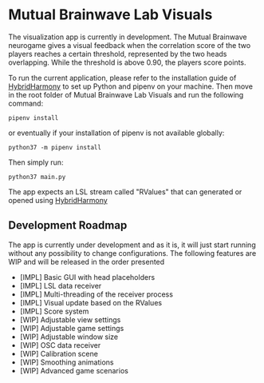 
# Mutual Brainwave Lab Visuals

The visualization app is currently in development. The Mutual Brainwave neurogame gives a visual feedback when the
correlation score of the two players reaches a certain threshold, represented by the two heads overlapping.
While the threshold is above 0.90, the players score points.

To run the current application, please refer to the installation guide of [HybridHarmony](https://github.com/RhythmsOfRelating/HybridHarmony/blob/master/README.md) 
to set up Python and pipenv on your machine.
Then move in the root folder of Mutual Brainwave Lab Visuals and run the following command:

`pipenv install`

or eventually if your installation of pipenv is not available globally:

`python37 -m pipenv install`

Then simply run:

`python37 main.py`

The app expects an LSL stream called "RValues" that can generated or opened using [HybridHarmony](https://github.com/RhythmsOfRelating/HybridHarmony)

## Development Roadmap ##
The app is currently under development and as it is, it will just start running without any possibility to change configurations.
The following features are WIP and will be released in the order presented

- [IMPL] Basic GUI with head placeholders
- [IMPL] LSL data receiver
- [IMPL] Multi-threading of the receiver process
- [IMPL] Visual update based on the RValues
- [IMPL] Score system
- [WIP] Adjustable view settings
- [WIP] Adjustable game settings
- [WIP] Adjustable window size
- [WIP] OSC data receiver
- [WIP] Calibration scene
- [WIP] Smoothing animations
- [WIP] Advanced game scenarios